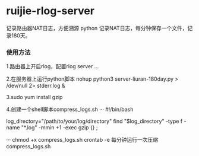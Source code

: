 # ruijie-rlog-server
记录路由器NAT日志，方便溯源
python
记录NAT日志，每分钟保存一个文件，记录180天。

### 使用方法
1.路由器上开启rlog，配置rlog server *.*.*.*

2.在服务器上运行python脚本
nohup python3 server-liuran-180day.py > /dev/null 2> stderr.log &

3.sudo yum install gzip  

4.创建一个shell脚本compress_logs.sh
···
#!/bin/bash

log_directory="/path/to/your/log/directory"
find "$log_directory" -type f -name "*.log" -mmin +1 -exec gzip {} \;

···
chmod +x compress_logs.sh
crontab -e
每分钟运行一次压缩
compress_logs.sh
